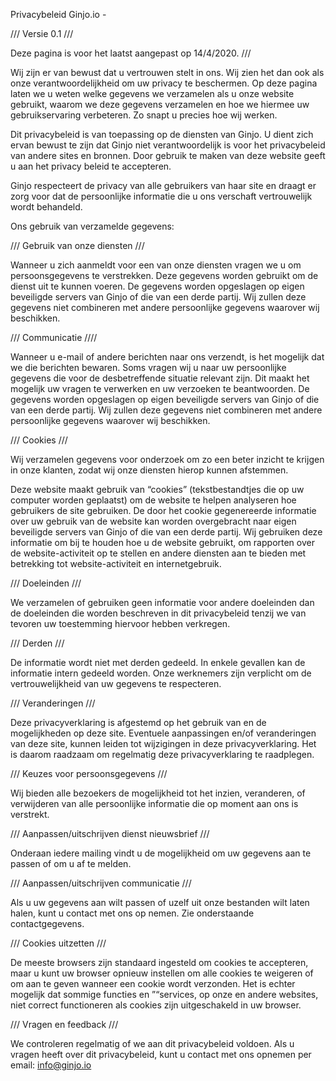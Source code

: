 Privacybeleid Ginjo.io -

/// Versie 0.1 ///

Deze pagina is voor het laatst aangepast op 14/4/2020. ///

Wij zijn er van bewust dat u vertrouwen stelt in ons. Wij zien het dan ook als onze verantwoordelijkheid om uw privacy te beschermen. Op deze pagina laten we u weten welke gegevens we verzamelen als u onze website gebruikt, waarom we deze gegevens verzamelen en hoe we hiermee uw gebruikservaring verbeteren. Zo snapt u precies hoe wij werken.

Dit privacybeleid is van toepassing op de diensten van Ginjo. U dient zich ervan bewust te zijn dat Ginjo niet verantwoordelijk is voor het privacybeleid van andere sites en bronnen. Door gebruik te maken van deze website geeft u aan het privacy beleid te accepteren.

Ginjo respecteert de privacy van alle gebruikers van haar site en draagt er zorg voor dat de persoonlijke informatie die u ons verschaft vertrouwelijk wordt behandeld.

Ons gebruik van verzamelde gegevens:

/// Gebruik van onze diensten ///

Wanneer u zich aanmeldt voor een van onze diensten vragen we u om persoonsgegevens te verstrekken. Deze gegevens worden gebruikt om de dienst uit te kunnen voeren. De gegevens worden opgeslagen op eigen beveiligde servers van Ginjo of die van een derde partij. Wij zullen deze gegevens niet combineren met andere persoonlijke gegevens waarover wij beschikken.

/// Communicatie ////

Wanneer u e-mail of andere berichten naar ons verzendt, is het mogelijk dat we die berichten bewaren. Soms vragen wij u naar uw persoonlijke gegevens die voor de desbetreffende situatie relevant zijn. Dit maakt het mogelijk uw vragen te verwerken en uw verzoeken te beantwoorden. De gegevens worden opgeslagen op eigen beveiligde servers van Ginjo of die van een derde partij. Wij zullen deze gegevens niet combineren met andere persoonlijke gegevens waarover wij beschikken.

/// Cookies ///

Wij verzamelen gegevens voor onderzoek om zo een beter inzicht te krijgen in onze klanten, zodat wij onze diensten hierop kunnen afstemmen.

Deze website maakt gebruik van “cookies” (tekstbestandtjes die op uw computer worden geplaatst) om de website te helpen analyseren hoe gebruikers de site gebruiken. De door het cookie gegenereerde informatie over uw gebruik van de website kan worden overgebracht naar eigen beveiligde servers van Ginjo of die van een derde partij. Wij gebruiken deze informatie om bij te houden hoe u de website gebruikt, om rapporten over de website-activiteit op te stellen en andere diensten aan te bieden met betrekking tot website-activiteit en internetgebruik.

/// Doeleinden ///

We verzamelen of gebruiken geen informatie voor andere doeleinden dan de doeleinden die worden beschreven in dit privacybeleid tenzij we van tevoren uw toestemming hiervoor hebben verkregen.

/// Derden ///

De informatie wordt niet met derden gedeeld. In enkele gevallen kan de informatie intern gedeeld worden. Onze werknemers zijn verplicht om de vertrouwelijkheid van uw gegevens te respecteren.

/// Veranderingen ///

Deze privacyverklaring is afgestemd op het gebruik van en de mogelijkheden op deze site. Eventuele aanpassingen en/of veranderingen van deze site, kunnen leiden tot wijzigingen in deze privacyverklaring. Het is daarom raadzaam om regelmatig deze privacyverklaring te raadplegen.

/// Keuzes voor persoonsgegevens ///

Wij bieden alle bezoekers de mogelijkheid tot het inzien, veranderen, of verwijderen van alle persoonlijke informatie die op moment aan ons is verstrekt.

/// Aanpassen/uitschrijven dienst nieuwsbrief ///

Onderaan iedere mailing vindt u de mogelijkheid om uw gegevens aan te passen of om u af te melden.

/// Aanpassen/uitschrijven communicatie ///

Als u uw gegevens aan wilt passen of uzelf uit onze bestanden wilt laten halen, kunt u contact met ons op nemen. Zie onderstaande contactgegevens.

/// Cookies uitzetten ///

De meeste browsers zijn standaard ingesteld om cookies te accepteren, maar u kunt uw browser opnieuw instellen om alle cookies te weigeren of om aan te geven wanneer een cookie wordt verzonden. Het is echter mogelijk dat sommige functies en ”“services, op onze en andere websites, niet correct functioneren als cookies zijn uitgeschakeld in uw browser.

/// Vragen en feedback ///

We controleren regelmatig of we aan dit privacybeleid voldoen. Als u vragen heeft over dit privacybeleid, kunt u contact met ons opnemen per email: info@ginjo.io
